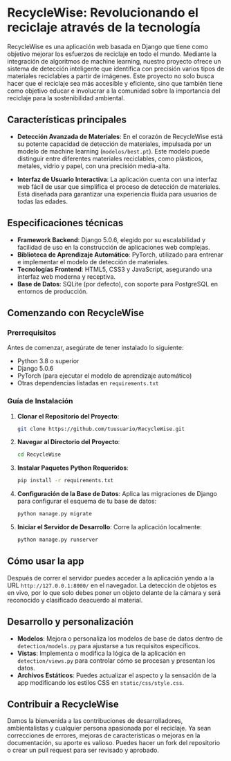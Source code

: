 # RecycleWise: Revolucionando el reciclaje através de la tecnología

RecycleWise es una aplicación web basada en Django que tiene como objetivo mejorar los esfuerzos de reciclaje en todo el mundo. Mediante la integración de algoritmos de machine learning, nuestro proyecto ofrece un sistema de detección inteligente que identifica con precisión varios tipos de materiales reciclables a partir de imágenes. Este proyecto no solo busca hacer que el reciclaje sea más accesible y eficiente, sino que también tiene como objetivo educar e involucrar a la comunidad sobre la importancia del reciclaje para la sostenibilidad ambiental.

## Características principales

- **Detección Avanzada de Materiales**: En el corazón de RecycleWise está su potente capacidad de detección de materiales, impulsada por un modelo de machine learning (`modelos/best.pt`). Este modelo puede distinguir entre diferentes materiales reciclables, como plásticos, metales, vidrio y papel, con una precisión media-alta.

- **Interfaz de Usuario Interactiva**: La aplicación cuenta con una interfaz web fácil de usar que simplifica el proceso de detección de materiales. Está diseñada para garantizar una experiencia fluida para usuarios de todas las edades.

## Especificaciones técnicas

- **Framework Backend**: Django 5.0.6, elegido por su escalabilidad y facilidad de uso en la construcción de aplicaciones web complejas.
- **Biblioteca de Aprendizaje Automático**: PyTorch, utilizado para entrenar e implementar el modelo de detección de materiales.
- **Tecnologías Frontend**: HTML5, CSS3 y JavaScript, asegurando una interfaz web moderna y receptiva.
- **Base de Datos**: SQLite (por defecto), con soporte para PostgreSQL en entornos de producción.

## Comenzando con RecycleWise

### Prerrequisitos

Antes de comenzar, asegúrate de tener instalado lo siguiente:
- Python 3.8 o superior
- Django 5.0.6
- PyTorch (para ejecutar el modelo de aprendizaje automático)
- Otras dependencias listadas en `requirements.txt`

### Guía de Instalación

1. **Clonar el Repositorio del Proyecto**:
   ```sh
   git clone https://github.com/tuusuario/RecycleWise.git
   ```

2. **Navegar al Directorio del Proyecto**:
   ```sh
   cd RecycleWise
   ```

3. **Instalar Paquetes Python Requeridos**:
   ```sh
   pip install -r requirements.txt
   ```

4. **Configuración de la Base de Datos**:
   Aplica las migraciones de Django para configurar el esquema de tu base de datos:
   ```sh
   python manage.py migrate
   ```

5. **Iniciar el Servidor de Desarrollo**:
   Corre la aplicación localmente:
   ```sh
   python manage.py runserver
   ```

## Cómo usar la app

Después de correr el servidor puedes acceder a la aplicación yendo a la URL `http://127.0.0.1:8000/` en el navegador. La detección de objetos es en vivo, por lo que solo debes poner un objeto delante de la cámara y será reconocido y clasificado deacuerdo al material.

## Desarrollo y personalización

- **Modelos**: Mejora o personaliza los modelos de base de datos dentro de `detection/models.py` para ajustarse a tus requisitos específicos.
- **Vistas**: Implementa o modifica la lógica de la aplicación en `detection/views.py` para controlar cómo se procesan y presentan los datos.
- **Archivos Estáticos**: Puedes actualizar el aspecto y la sensación de la app modificando los estilos CSS en `static/css/style.css`.

## Contribuir a RecycleWise

Damos la bienvenida a las contribuciones de desarrolladores, ambientalistas y cualquier persona apasionada por el reciclaje. Ya sean correcciones de errores, mejoras de características o mejoras en la documentación, su aporte es valioso. Puedes hacer un fork del repositorio o crear un pull request para ser revisado y aprobado.
